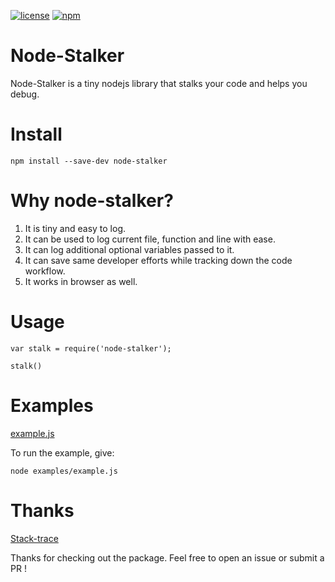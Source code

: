 [![license](https://img.shields.io/github/license/mashape/apistatus.svg)](https://github.com/argonlaser/node-stalker/blob/master/LICENSE)
[![npm](https://img.shields.io/npm/v/npm.svg)](https://www.npmjs.com/package/node-stalker)

<h1>Node-Stalker</h1>
Node-Stalker is a tiny nodejs library that stalks your code and helps you debug.

Install
===========
```
npm install --save-dev node-stalker
```

Why node-stalker?
==============
1) It is tiny and easy to log. <br/>
2) It can be used to log current file, function and line with ease.<br/>
3) It can log additional optional variables passed to it. <br />
4) It can save same developer efforts while tracking down the code workflow. <br />
5) It works in browser as well. <br />

Usage
=======
```
var stalk = require('node-stalker');

stalk()
```
Examples
=======
[example.js](https://github.com/argonlaser/node-stalker/blob/master/examples/example.js)

To run the example, give:
```
node examples/example.js
```

Thanks
=========
[Stack-trace](https://www.npmjs.com/package/stack-trace)

Thanks for checking out the package. Feel free to open an issue or submit a PR !
